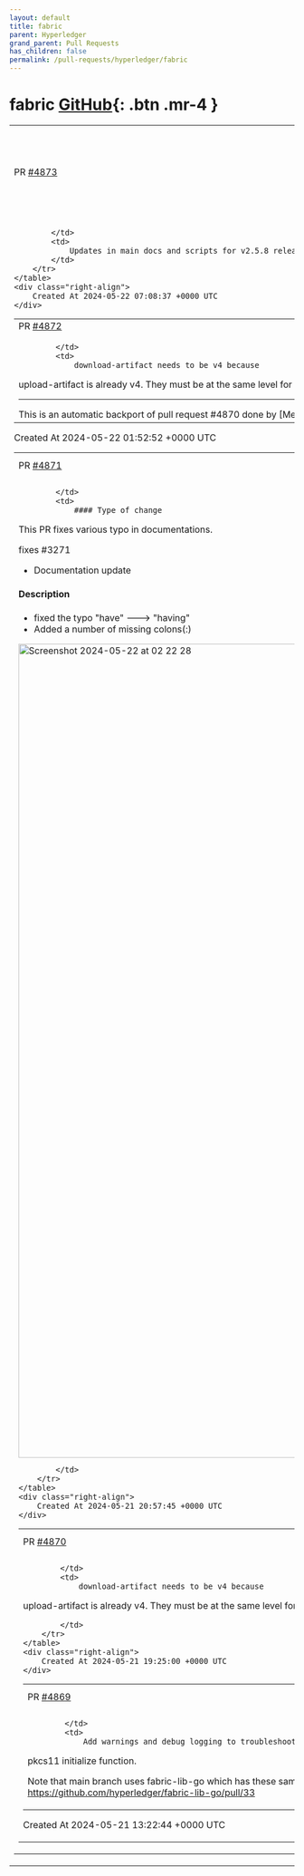 ```yaml
---
layout: default
title: fabric
parent: Hyperledger
grand_parent: Pull Requests
has_children: false
permalink: /pull-requests/hyperledger/fabric
---
```


# fabric <span class="fs-3 right-align">[GitHub](https://github.com/hyperledger/fabric){: .btn .mr-4 }</span>


<div>
    <table>
        <tr>
            <td>
                PR <a href="https://github.com/hyperledger/fabric/pull/4873" class=".btn">#4873</a>
            </td>
            <td>
                <b>
                    Updates in main docs and scripts for v2.5.8 release
                </b>
            </td>
        </tr>
        <tr>
            <td>
                
            </td>
            <td>
                Updates in main docs and scripts for v2.5.8 release
            </td>
        </tr>
    </table>
    <div class="right-align">
        Created At 2024-05-22 07:08:37 +0000 UTC
    </div>
</div>

<div>
    <table>
        <tr>
            <td>
                PR <a href="https://github.com/hyperledger/fabric/pull/4872" class=".btn">#4872</a>
            </td>
            <td>
                <b>
                    Bump actions/download-artifact to v4 (backport #4870)
                </b>
            </td>
        </tr>
        <tr>
            <td>
                
            </td>
            <td>
                download-artifact needs to be v4 because
upload-artifact is already v4.
They must be at the same level for release pipeline to work correctly.
<hr>This is an automatic backport of pull request #4870 done by [Mergify](https://mergify.com).
            </td>
        </tr>
    </table>
    <div class="right-align">
        Created At 2024-05-22 01:52:52 +0000 UTC
    </div>
</div>

<div>
    <table>
        <tr>
            <td>
                PR <a href="https://github.com/hyperledger/fabric/pull/4871" class=".btn">#4871</a>
            </td>
            <td>
                <b>
                    fix: typo in documentations
                </b>
            </td>
        </tr>
        <tr>
            <td>
                
            </td>
            <td>
                #### Type of change

This PR fixes various typo in documentations.

fixes #3271 

- Documentation update

#### Description

- fixed the typo "have" ---> "having" 
- Added a number of missing colons(:)

<img width="1437" alt="Screenshot 2024-05-22 at 02 22 28" src="https://github.com/hyperledger/fabric/assets/144223699/7747d0db-0019-4154-aea3-49fc52792b38">


            </td>
        </tr>
    </table>
    <div class="right-align">
        Created At 2024-05-21 20:57:45 +0000 UTC
    </div>
</div>

<div>
    <table>
        <tr>
            <td>
                PR <a href="https://github.com/hyperledger/fabric/pull/4870" class=".btn">#4870</a>
            </td>
            <td>
                <b>
                    Bump actions/download-artifact to v4
                </b>
            </td>
        </tr>
        <tr>
            <td>
                
            </td>
            <td>
                download-artifact needs to be v4 because
upload-artifact is already v4.
They must be at the same level for release pipeline to work correctly.

            </td>
        </tr>
    </table>
    <div class="right-align">
        Created At 2024-05-21 19:25:00 +0000 UTC
    </div>
</div>

<div>
    <table>
        <tr>
            <td>
                PR <a href="https://github.com/hyperledger/fabric/pull/4869" class=".btn">#4869</a>
            </td>
            <td>
                <b>
                    Add logging for pkcs11 initialize (release-2.5 backport)
                </b>
            </td>
        </tr>
        <tr>
            <td>
                
            </td>
            <td>
                Add warnings and debug logging to troubleshoot
pkcs11 initialize function.

Note that main branch uses fabric-lib-go which
has these same bccsp/pkcs11 updates,
see https://github.com/hyperledger/fabric-lib-go/pull/33
            </td>
        </tr>
    </table>
    <div class="right-align">
        Created At 2024-05-21 13:22:44 +0000 UTC
    </div>
</div>


